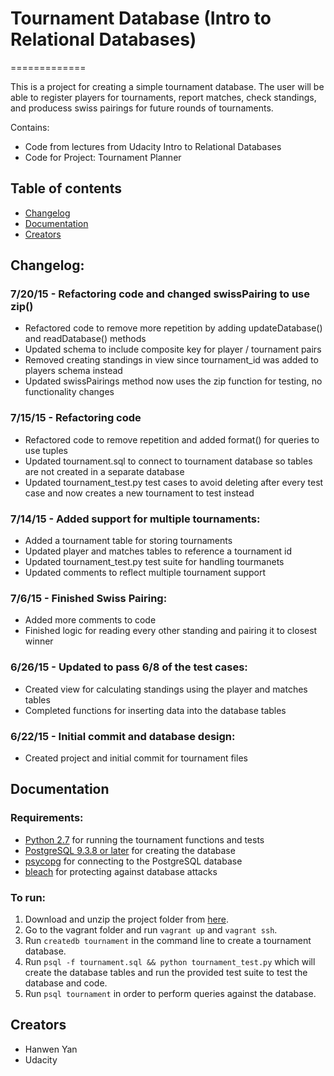 # Tournament Database (Intro to Relational Databases)
=============

This is a project for creating a simple tournament database. The user will be able to register players for tournaments, report matches, check standings, and producess swiss pairings for future rounds of tournaments.

Contains:

- Code from lectures from Udacity Intro to Relational Databases
- Code for Project: Tournament Planner

## Table of contents

- [Changelog](#changelog)
- [Documentation](#documentation)
- [Creators](#creators)

## Changelog:

### 7/20/15 - Refactoring code and changed swissPairing to use zip()

  * Refactored code to remove more repetition by adding updateDatabase() and readDatabase() methods
  * Updated schema to include composite key for player / tournament pairs
  * Removed creating standings in view since tournament_id was added to players schema instead
  * Updated swissPairings method now uses the zip function for testing, no functionality changes

### 7/15/15 - Refactoring code
  * Refactored code to remove repetition and added format() for queries to use tuples
  * Updated tournament.sql to connect to tournament database so tables are not created in a separate database
  * Updated tournament_test.py test cases to avoid deleting after every test case and now creates a new tournament to test instead

### 7/14/15 - Added support for multiple tournaments:
  * Added a tournament table for storing tournaments
  * Updated player and matches tables to reference a tournament id 
  * Updated tournament_test.py test suite for handling tourmanets
  * Updated comments to reflect multiple tournament support

### 7/6/15 - Finished Swiss Pairing:
  * Added more comments to code
  * Finished logic for reading every other standing and pairing it to closest winner

### 6/26/15 - Updated to pass 6/8 of the test cases:
  * Created view for calculating standings using the player and matches tables
  * Completed functions for inserting data into the database tables

### 6/22/15 - Initial commit and database design:
  * Created project and initial commit for tournament files

## Documentation

### Requirements:

- [Python 2.7](https://www.python.org/downloads/) for running the tournament functions and tests
- [PostgreSQL 9.3.8 or later](http://www.postgresql.org/download/) for creating the database
- [psycopg](http://initd.org/psycopg/download/) for connecting to the PostgreSQL database
- [bleach](http://bleach.readthedocs.org/en/latest/) for protecting against database attacks

### To run:

1. Download and unzip the project folder from 
[here](https://github.com/hanwenyan/databases/archive/master.zip).
2. Go to the vagrant folder and run `vagrant up` and `vagrant ssh`.
3. Run `createdb tournament` in the command line to create a tournament database.
4. Run `psql -f tournament.sql && python tournament_test.py` which will create the database tables and run the provided test suite to test the database and code.
5. Run `psql tournament` in order to perform queries against the database.

## Creators

  * Hanwen Yan
  * Udacity
